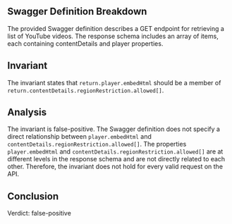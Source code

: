## Swagger Definition Breakdown

The provided Swagger definition describes a GET endpoint for retrieving a list of YouTube videos. The response schema includes an array of items, each containing contentDetails and player properties.

## Invariant

The invariant states that `return.player.embedHtml` should be a member of `return.contentDetails.regionRestriction.allowed[]`.

## Analysis

The invariant is false-positive. The Swagger definition does not specify a direct relationship between `player.embedHtml` and `contentDetails.regionRestriction.allowed[]`. The properties `player.embedHtml` and `contentDetails.regionRestriction.allowed[]` are at different levels in the response schema and are not directly related to each other. Therefore, the invariant does not hold for every valid request on the API.

## Conclusion

Verdict: false-positive
